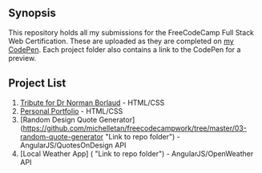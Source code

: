 ## Synopsis

This repository holds all my submissions for the FreeCodeCamp Full Stack Web Certification. These are uploaded as they are completed on [my CodePen](http://codepen.io/michelletan/ "Link to my CodePen profile"). Each project folder also contains a link to the CodePen for a preview.

## Project List

1. [Tribute for Dr Norman Borlaud](https://github.com/michelletan/freecodecampwork/tree/master/01-tribute-page "Link to repo folder") - HTML/CSS
2. [Personal Portfolio](https://github.com/michelletan/freecodecampwork/tree/master/02-personal-portfolio-page "Link to repo folder") - HTML/CSS
3. [Random Design Quote Generator] (https://github.com/michelletan/freecodecampwork/tree/master/03-random-quote-generator "Link to repo folder") - AngularJS/QuotesOnDesign API
4. [Local Weather App] ( "Link to repo folder") - AngularJS/OpenWeather API


